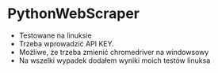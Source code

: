 # PythonWebScraper

- Testowane na linuksie
- Trzeba wprowadzić API KEY.
- Możliwe, że trzeba zmienić chromedriver na windowsowy
- Na wszelki wypadek dodałem wyniki moich testów  linuksa
